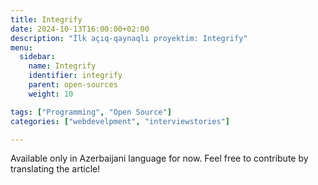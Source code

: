 ```yaml
---
title: Integrify
date: 2024-10-13T16:00:00+02:00
description: "İlk açıq-qaynaqlı proyektim: Integrify"
menu:
  sidebar:
    name: Integrify
    identifier: integrify
    parent: open-sources
    weight: 10

tags: ["Programming", "Open Source"]
categories: ["webdevelpment", "interviewstories"]

---
```


Available only in Azerbaijani language for now. Feel free to contribute by translating the article!
